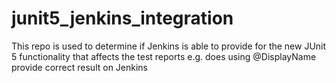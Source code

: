 # junit5_jenkins_integration
This repo is used to determine if Jenkins is able to provide for the new JUnit 5 functionality that affects the test reports e.g. does using @DisplayName provide correct result on Jenkins
